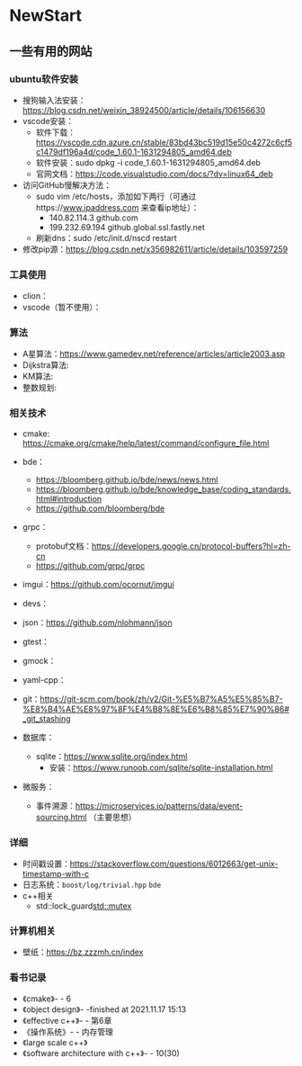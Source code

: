 # NewStart

## 一些有用的网站
### ubuntu软件安装
- 搜狗输入法安装：https://blog.csdn.net/weixin_38924500/article/details/106156630
- vscode安装：
  - 软件下载：https://vscode.cdn.azure.cn/stable/83bd43bc519d15e50c4272c6cf5c1479df196a4d/code_1.60.1-1631294805_amd64.deb
  - 软件安装：sudo dpkg -i code_1.60.1-1631294805_amd64.deb
  - 官网文档：https://code.visualstudio.com/docs/?dv=linux64_deb
- 访问GitHub慢解决方法：
  - sudo vim /etc/hosts，添加如下两行（可通过https://www.ipaddress.com 来查看ip地址）：
    - 140.82.114.3 github.com
    - 199.232.69.194 github.global.ssl.fastly.net
  - 刷新dns：sudo /etc/init.d/nscd restart
- 修改pip源：https://blog.csdn.net/x356982611/article/details/103597259

### 工具使用
- clion：
- vscode（暂不使用）：

### 算法
- A星算法：https://www.gamedev.net/reference/articles/article2003.asp
- Dijkstra算法: 
- KM算法:
- 整数规划: 


### 相关技术
- cmake: https://cmake.org/cmake/help/latest/command/configure_file.html
- bde：
  - https://bloomberg.github.io/bde/news/news.html
  - https://bloomberg.github.io/bde/knowledge_base/coding_standards.html#introduction
  - https://github.com/bloomberg/bde
- grpc：
  - protobuf文档：https://developers.google.cn/protocol-buffers?hl=zh-cn
  - https://github.com/grpc/grpc
- imgui：https://github.com/ocornut/imgui
- devs：
- json：https://github.com/nlohmann/json
- gtest：
- gmock：
- yaml-cpp：
- git：https://git-scm.com/book/zh/v2/Git-%E5%B7%A5%E5%85%B7-%E8%B4%AE%E8%97%8F%E4%B8%8E%E6%B8%85%E7%90%86#_git_stashing
- 数据库：
  - sqlite：https://www.sqlite.org/index.html
    - 安装：https://www.runoob.com/sqlite/sqlite-installation.html

- 微服务：
  - 事件溯源：https://microservices.io/patterns/data/event-sourcing.html （主要思想）


### 详细
- 时间戳设置：https://stackoverflow.com/questions/6012663/get-unix-timestamp-with-c
- 日志系统：`boost/log/trivial.hpp` `bde`
- c++相关
  - std::lock_guard<std::mutex>

### 计算机相关
- 壁纸：https://bz.zzzmh.cn/index

### 看书记录
- 《cmake》- - 6
- 《object design》- -finished at 2021.11.17 15:13
- 《effective c++》- - 第6章
- 《操作系统》- - 内存管理
- 《large scale c++》
- 《software architecture with c++》- - 10(30)
